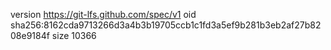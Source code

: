 version https://git-lfs.github.com/spec/v1
oid sha256:8162cda9713266d3a4b3b19705ccb1c1fd3a5ef9b281b3eb2af27b8208e9184f
size 10366
